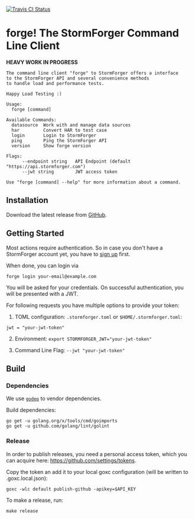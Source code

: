 [ ![Travis CI Status](https://travis-ci.org/stormforger/cli.svg?branch=master)](https://travis-ci.org/stormforger/cli)



# forge! The StormForger Command Line Client

**HEAVY WORK IN PROGRESS**

```
The command line client "forge" to StormForger offers a interface
to the StormForger API and several convenience methods
to handle load and performance tests.

Happy Load Testing :)

Usage:
  forge [command]

Available Commands:
  datasource  Work with and manage data sources
  har         Convert HAR to test case
  login       Login to StormForger
  ping        Ping the StormForger API
  version     Show forge version

Flags:
      --endpoint string   API Endpoint (default "https://api.stormforger.com")
      --jwt string        JWT access token

Use "forge [command] --help" for more information about a command.
```



## Installation

Download the latest release from [GitHub](https://github.com/stormforger/cli/releases).



## Getting Started

Most actions require authentication. So in case you don't have a StormForger account yet, you have to [sign up](https://app.stormforger.com) first.

When done, you can login via

```
forge login your-email@example.com
```

You will be asked for your credentials. On successful authentication, you will be presented with a JWT.

For following requests you have multiple options to provide your token:

1. TOML configuration: `.stormforger.toml` or `$HOME/.stormforger.toml`:

```
jwt = "your-jwt-token"
```

2. Environment: `export STORMFORGER_JWT="your-jwt-token"`

3. Command Line Flag: `--jwt "your-jwt-token"`



## Build


### Dependencies

We use [`godep`](https://github.com/tools/godep) to vendor dependencies.

Build dependencies:

```
go get -u golang.org/x/tools/cmd/goimports
go get -u github.com/golang/lint/golint
```


### Release

In order to publish releases, you need a personal access token, which you can acquire here: https://github.com/settings/tokens.

Copy the token an add it to your local goxc configuration (will be written to .goxc.local.json):

```
goxc -wlc default publish-github -apikey=$API_KEY
```

To make a release, run:

```
make release
```

